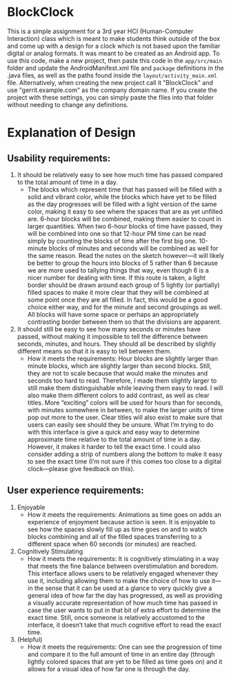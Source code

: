 # BlockClock

This is a simple assignment for a 3rd year HCI (Human-Computer Interaction) class which is meant to make students think outside of the box and come up with a design for a clock which is not based upon the familiar digital or analog formats. It was meant to be created as an Android app. To use this code, make a new project, then paste this code in the  `app/src/main` folder and update the AndroidManifest.xml file and `package` definitions in the .java files, as well as the paths found inside the `layout/activity_main.xml` file. Alternatively, when creating the new project call it "BlockClock" and use "gerrit.example.com" as the company domain name. If you create the project with these settings, you can simply paste the files into that folder without needing to change any definitions.

# Explanation of Design

## Usability requirements:
1. It should be relatively easy to see how much time has passed compared to the total amount of time in a day.
    * The blocks which represent time that has passed will be filled with a solid and vibrant color, while the blocks which have yet to be filled as the day progresses will be filled with a light version of the same color, making it easy to see where the spaces that are as yet unfilled are. 6-hour blocks will be combined, making them easier to count in larger quantities. When two 6-hour blocks of time have passed, they will be combined into one so that 12-hour PM time can be read simply by counting the blocks of time after the first big one. 10-minute blocks of minutes and seconds will be combined as well for the same reason. Read the notes on the sketch however—it will likely be better to group the hours into blocks of 5 rather than 6 because we are more used to tallying things that way, even though 6 is a nicer number for dealing with time. If this route is taken, a light border should be drawn around each group of 5 lightly (or partially) filled spaces to make it more clear that they will be combined at some point once they are all filled. In fact, this would be a good choice either way, and for the minute and second groupings as well. All blocks will have some space or perhaps an appropriately contrasting border between them so that the divisions are apparent.
2. It should still be easy to see how many seconds or minutes have passed, without making it impossible to tell the difference between seconds, minutes, and hours. They should all be described by slightly different means so that it is easy to tell between them.
    * How it meets the requirements: Hour blocks are slightly larger than minute blocks, which are slightly larger than second blocks. Still, they are not to scale because that would make the minutes and seconds too hard to read. Therefore, I made them slightly larger to still make them distinguishable while leaving them easy to read. I will also make them different colors to add contrast, as well as clear titles. More “exciting” colors will be used for hours than for seconds, with minutes somewhere in between, to make the larger units of time pop out more to the user. Clear titles will also exist to make sure that users can easily see should they be unsure. What I’m trying to do with this interface is give a quick and easy way to determine approximate time relative to the total amount of time in a day. However, it makes it harder to tell the exact time. I could also consider adding a strip of numbers along the bottom to make it easy to see the exact time (I’m not sure if this comes too close to a digital clock—please give feedback on this). 

## User experience requirements:
1. Enjoyable
    * How it meets the requirements: Animations as time goes on adds an experience of enjoyment because action is seen. It is enjoyable to see how the spaces slowly fill up as time goes on and to watch blocks combining and all of the filled spaces transferring to a different space when 60 seconds (or minutes) are reached.
2. Cognitively Stimulating
    * How it meets the requirements: It is cognitively stimulating in a way that meets the fine balance between overstimulation and boredom. This interface allows users to be relatively engaged whenever they use it, including allowing them to make the choice of how to use it—in the sense that it can be used at a glance to very quickly give a general idea of how far the day has progressed, as well as providing a visually accurate representation of how much time has passed in case the user wants to put in that bit of extra effort to determine the exact time. Still, once someone is relatively accustomed to the interface, it doesn’t take that much cognitive effort to read the exact time.
3. (Helpful)
    * How it meets the requirements: One can see the progression of time and compare it to the full amount of time in an entire day (through lightly colored spaces that are yet to be filled as time goes on) and it allows for a visual idea of how far one is through the day.

